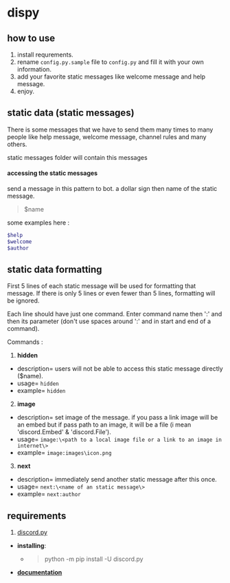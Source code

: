 # dispy





## how to use

1. install requrements.
1. rename `config.py.sample` file to `config.py` and fill it with your own information.
1. add your favorite static messages like welcome message and help message.
1. enjoy.


## static data (static messages)

There is some messages that we have to send them many times to many people like help message, welcome message, channel rules and many others.

static messages folder will contain this messages

#### accessing the static messages

send a message in this pattern to bot. a dollar sign then name of the static message.

>$name

some examples here :
```PHP
$help
$welcome
$author
```

## static data formatting

First 5 lines of each static message will be used for formatting that message.
If there is only 5 lines or even fewer than 5 lines, formatting will be ignored.

Each line should have just one command.
Enter command name then ':' and then its parameter (don't use spaces around ':' and in start and end of a command).


Commands :
1. **__hidden__**
  * description= users will not be able to access this static message directly ($name).
  * usage= `hidden`
  * example= `hidden`
2. **__image__**
  * description= set image of the message. if you pass a link image will be an embed but if pass path to an image, it will be a file (i mean 'discord.Embed' & 'discord.File').
  * usage=  `image:\<path to a local image file or a link to an image in internet\>`
  * example= `image:images\icon.png`
3. **__next__**
  * description= immediately send another static message after this once.
  * usage= `next:\<name of an static message\>`
  * example= `next:author`


## requirements

1. [discord.py](https://pypi.org/project/discord.py/)
* **installing**:
  * >python -m pip install -U discord.py

* [**documentation**](https://discordpy.readthedocs.io/en/latest/)
